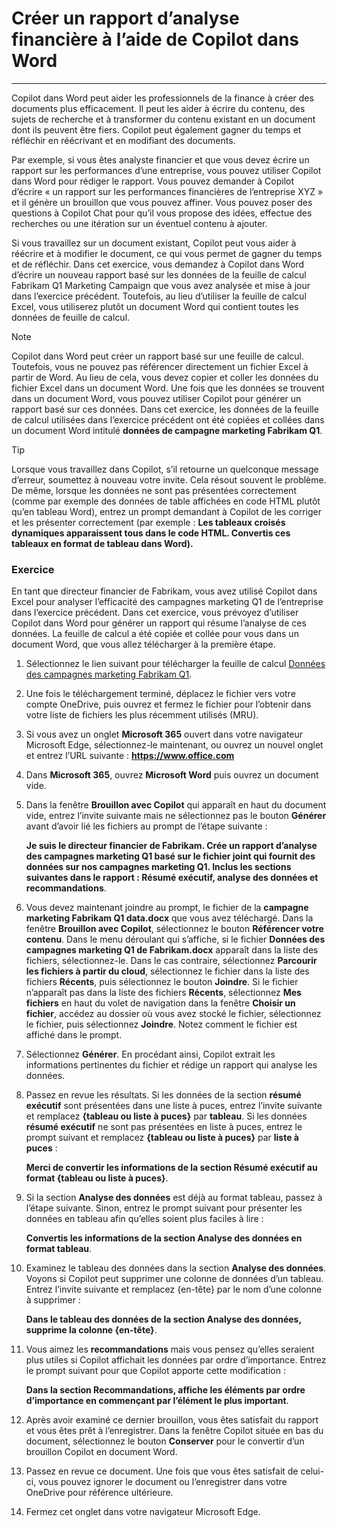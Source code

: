# Créer un rapport d’analyse financière à l’aide de Copilot dans Word
---
Copilot dans Word peut aider les professionnels de la finance à créer des documents plus efficacement. Il peut les aider à écrire du contenu, des sujets de recherche et à transformer du contenu existant en un document dont ils peuvent être fiers. Copilot peut également gagner du temps et réfléchir en réécrivant et en modifiant des documents.

Par exemple, si vous êtes analyste financier et que vous devez écrire un rapport sur les performances d’une entreprise, vous pouvez utiliser Copilot dans Word pour rédiger le rapport. Vous pouvez demander à Copilot d’écrire « un rapport sur les performances financières de l’entreprise XYZ » et il génère un brouillon que vous pouvez affiner. Vous pouvez poser des questions à Copilot Chat pour qu’il vous propose des idées, effectue des recherches ou une itération sur un éventuel contenu à ajouter.

Si vous travaillez sur un document existant, Copilot peut vous aider à réécrire et à modifier le document, ce qui vous permet de gagner du temps et de réfléchir. Dans cet exercice, vous demandez à Copilot dans Word d’écrire un nouveau rapport basé sur les données de la feuille de calcul Fabrikam Q1 Marketing Campaign que vous avez analysée et mise à jour dans l’exercice précédent. Toutefois, au lieu d’utiliser la feuille de calcul Excel, vous utiliserez plutôt un document Word qui contient toutes les données de feuille de calcul.

> [!NOTE]
> Copilot dans Word peut créer un rapport basé sur une feuille de calcul. Toutefois, vous ne pouvez pas référencer directement un fichier Excel à partir de Word. Au lieu de cela, vous devez copier et coller les données du fichier Excel dans un document Word. Une fois que les données se trouvent dans un document Word, vous pouvez utiliser Copilot pour générer un rapport basé sur ces données. Dans cet exercice, les données de la feuille de calcul utilisées dans l’exercice précédent ont été copiées et collées dans un document Word intitulé **données de campagne marketing Fabrikam Q1**.

> [!TIP]
> Lorsque vous travaillez dans Copilot, s’il retourne un quelconque message d’erreur, soumettez à nouveau votre invite. Cela résout souvent le problème. De même, lorsque les données ne sont pas présentées correctement (comme par exemple des données de table affichées en code HTML plutôt qu’en tableau Word), entrez un prompt demandant à Copilot de les corriger et les présenter correctement (par exemple : **Les tableaux croisés dynamiques apparaissent tous dans le code HTML. Convertis ces tableaux en format de tableau dans Word).**

### Exercice

En tant que directeur financier de Fabrikam, vous avez utilisé Copilot dans Excel pour analyser l’efficacité des campagnes marketing Q1 de l’entreprise dans l’exercice précédent. Dans cet exercice, vous prévoyez d’utiliser Copilot dans Word pour générer un rapport qui résume l’analyse de ces données. La feuille de calcul a été copiée et collée pour vous dans un document Word, que vous allez télécharger à la première étape.

1.  Sélectionnez le lien suivant pour télécharger la feuille de calcul [Données des campagnes marketing Fabrikam Q1](https://edxinteractivepage.blob.core.windows.net/ms-4004/Fabrikam%20Q1%20marketing%20campaign%20data.docx).
2.  Une fois le téléchargement terminé, déplacez le fichier vers votre compte OneDrive, puis ouvrez et fermez le fichier pour l’obtenir dans votre liste de fichiers les plus récemment utilisés (MRU).
3.  Si vous avez un onglet **Microsoft 365** ouvert dans votre navigateur Microsoft Edge, sélectionnez-le maintenant, ou ouvrez un nouvel onglet et entrez l’URL suivante : **https://www.office.com**
4.  Dans **Microsoft 365**, ouvrez **Microsoft Word** puis ouvrez un document vide.
5.  Dans la fenêtre **Brouillon avec Copilot** qui apparaît en haut du document vide, entrez l’invite suivante mais ne sélectionnez pas le bouton **Générer** avant d’avoir lié les fichiers au prompt de l’étape suivante :
    
    **Je suis le directeur financier de Fabrikam. Crée un rapport d’analyse des campagnes marketing Q1 basé sur le fichier joint qui fournit des données sur nos campagnes marketing Q1. Inclus les sections suivantes dans le rapport : Résumé exécutif, analyse des données et recommandations**.
6.  Vous devez maintenant joindre au prompt, le fichier de la **campagne marketing Fabrikam Q1 data.docx** que vous avez téléchargé. Dans la fenêtre **Brouillon avec Copilot**, sélectionnez le bouton **Référencer votre contenu**. Dans le menu déroulant qui s’affiche, si le fichier **Données des campagnes marketing Q1 de Fabrikam.docx** apparaît dans la liste des fichiers, sélectionnez-le. Dans le cas contraire, sélectionnez **Parcourir les fichiers à partir du cloud**, sélectionnez le fichier dans la liste des fichiers **Récents**, puis sélectionnez le bouton **Joindre**. Si le fichier n’apparaît pas dans la liste des fichiers **Récents**, sélectionnez **Mes fichiers** en haut du volet de navigation dans la fenêtre **Choisir un fichier**, accédez au dossier où vous avez stocké le fichier, sélectionnez le fichier, puis sélectionnez **Joindre**. Notez comment le fichier est affiché dans le prompt.
7.  Sélectionnez **Générer**. En procédant ainsi, Copilot extrait les informations pertinentes du fichier et rédige un rapport qui analyse les données.
8.  Passez en revue les résultats. Si les données de la section **résumé exécutif** sont présentées dans une liste à puces, entrez l’invite suivante et remplacez **\{tableau ou liste à puces\}** par **tableau**. Si les données **résumé exécutif** ne sont pas présentées en liste à puces, entrez le prompt suivant et remplacez **\{tableau ou liste à puces\}** par **liste à puces** :
    
    **Merci de convertir les informations de la section Résumé exécutif au format \{tableau ou liste à puces\}**.
9.  Si la section **Analyse des données** est déjà au format tableau, passez à l’étape suivante. Sinon, entrez le prompt suivant pour présenter les données en tableau afin qu’elles soient plus faciles à lire :
    
    **Convertis les informations de la section Analyse des données en format tableau**.
10. Examinez le tableau des données dans la section **Analyse des données**. Voyons si Copilot peut supprimer une colonne de données d’un tableau. Entrez l’invite suivante et remplacez \{en-tête\} par le nom d’une colonne à supprimer :
    
    **Dans le tableau des données de la section Analyse des données, supprime la colonne \{en-tête\}**.
11. Vous aimez les **recommandations** mais vous pensez qu’elles seraient plus utiles si Copilot affichait les données par ordre d’importance. Entrez le prompt suivant pour que Copilot apporte cette modification :
    
    **Dans la section Recommandations, affiche les éléments par ordre d’importance en commençant par l’élément le plus important**.
12. Après avoir examiné ce dernier brouillon, vous êtes satisfait du rapport et vous êtes prêt à l’enregistrer. Dans la fenêtre Copilot située en bas du document, sélectionnez le bouton **Conserver** pour le convertir d’un brouillon Copilot en document Word.
13. Passez en revue ce document. Une fois que vous êtes satisfait de celui-ci, vous pouvez ignorer le document ou l’enregistrer dans votre OneDrive pour référence ultérieure.
14. Fermez cet onglet dans votre navigateur Microsoft Edge.
